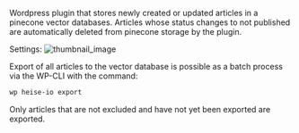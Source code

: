Wordpress plugin that stores newly created or updated articles in a pinecone vector databases.
Articles whose status changes to not published are automatically deleted from pinecone storage by the plugin.

Settings:
![thumbnail_image](https://github.com/user-attachments/assets/308832bd-7173-4936-b251-16fc0dcc377a)

Export of all articles to the vector database is possible as a batch process via the WP-CLI with the command:
```bash
wp heise-io export
```

Only articles that are not excluded and have not yet been exported are exported.
